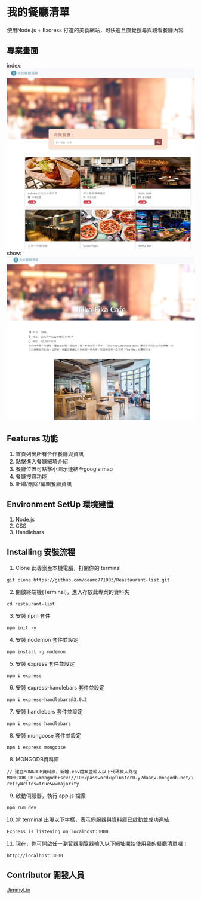 # 我的餐廳清單
使用Node.js + Exoress 打造的美食網站，可快速且直覺搜尋與觀看餐廳內容

## 專案畫面
index:
![image](https://raw.githubusercontent.com/deamo771003/Reastaurant-list/main/index.jpg)
show:
![image](https://raw.githubusercontent.com/deamo771003/Reastaurant-list/main/show.jpg)

## Features 功能
1. 首頁列出所有合作餐廳與資訊
2. 點擊進入餐廳細項介紹
3. 餐廳位置可點擊小圖示連結至google map
4. 餐廳搜尋功能
5. 新增/刪除/編輯餐廳資訊

## Environment SetUp 環境建置
1. Node.js
2. CSS
3. Handlebars

## Installing 安裝流程
1. Clone 此專案至本機電腦，打開你的 terminal  
```
git clone https://github.com/deamo771003/Reastaurant-list.git
```

2. 開啟終端機(Terminal)，進入存放此專案的資料夾  
```
cd restaurant-list
```

3. 安裝 npm 套件
```
npm init -y
```

4. 安裝 nodemon 套件並設定
```
npm install -g nodemon
```

5. 安裝 express 套件並設定
```
npm i express
```

6. 安裝 express-handlebars 套件並設定
```
npm i express-handlebars@3.0.2
```

7. 安裝 handlebars 套件並設定
```
npm i express handlebars
```

8. 安裝 mongoose 套件並設定
```
npm i express mongoose
```

8. MONGODB資料庫
```
// 建立MONGODB資料庫，新增.env檔案並輸入以下代碼載入路徑
MONGODB_URI=mongodb+srv://ID:<password>@cluster0.y2daaqv.mongodb.net/?retryWrites=true&w=majority
```

9. 啟動伺服器，執行 app.js 檔案  
```
npm rum dev
```

10. 當 terminal 出現以下字樣，表示伺服器與資料庫已啟動並成功連結  
```
Express is listening on localhost:3000
```

11. 現在，你可開啟任一瀏覽器瀏覽器輸入以下網址開始使用我的餐廳清單囉！  
```
http://localhost:3000
```

## Contributor 開發人員
[JimmyLin](https://github.com/deamo771003)

